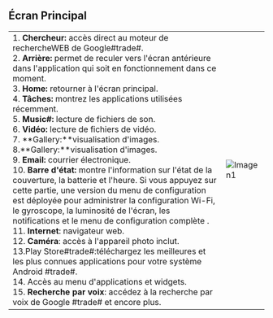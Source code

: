 ## Écran Principal

|  |  |
|:-------|:-------|
|1.	**Chercheur:** accès direct au moteur de rechercheWEB de Google#trade#. <br>2.	**Arrière:** permet de reculer vers l'écran antérieure dans l'application qui soit en fonctionnement dans ce moment.<br> 3.	**Home:** retourner à l'écran principal.<br> 4.	**Tâches:** montrez les applications utilisées récemment.<br> 5.	**Music#:** lecture de fichiers de son.<br> 6.	**Vidéo:** lecture de fichiers de vidéo.<br> 7.	**Gallery:**visualisation d'images.<br> 8.**Gallery:**visualisation d'images.<br> 9.	**Email:** courrier électronique.<br> 10.	**Barre d'état:** montre l'information sur l'état de la couverture, la batterie et l'heure. Si vous appuyez sur cette partie, une version du menu de configuration est déployée pour administrer la configuration Wi-Fi, le gyroscope, la luminosité de l'écran, les notifications et le menu de configuration complète .<br> 11. **Internet**: navigateur web.<br> 12. **Caméra**: accès à l'appareil photo inclut. <br> 13.Play Store#trade#:téléchargez les meilleures et les plus connues applications pour votre système Android #trade#. <br> 14. Accès au menu d'applications et widgets. <br> 15. **Recherche par voix**: accédez à la recherche par voix de Google #trade# et encore plus.<br>| ![Imagen1](http://static.energysistem.com/images/manuals/39530/53707eb01dbf1.jpg)|
